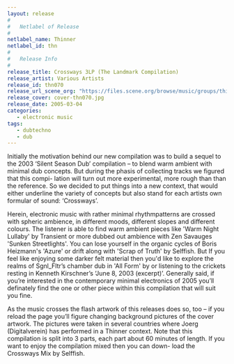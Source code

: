 ```yaml
---
layout: release
#
#   Netlabel of Release
#
netlabel_name: Thinner
netlabel_id: thn
#
#   Release Info
#
release_title: Crossways 3LP (The Landmark Compilation)
release_artist: Various Artists
release_id: thn070
release_url_scene_org: "https://files.scene.org/browse/music/groups/thinner/"
release_cover: cover-thn070.jpg
release_date: 2005-03-04
categories:
   - electronic music
tags:
   - dubtechno
   - dub
---
```

Initially the motivation behind our new compilation was to 
build a sequel to the 2003 ‘Silent Season Dub’ compilation – 
to blend warm ambient with minimal dub concepts. But during 
the phasis of collecting tracks we figured that this compi-
lation will turn out more experimental, more rough than than 
the reference. So we decided to put things into a new context, 
that would either underline the variety of concepts but also 
stand for each artists own formular of sound: ‘Crossways’. 

Herein, electronic music with rather minimal rhythmpatterns 
are crossed with spheric ambience, in different moods, 
different slopes and different colours. The listener is able 
to find warm ambient pieces like 'Warm Night Lullaby' by 
Transient or more dubbed out ambience with Zen Savauges 
'Sunken Streetlights'. You can lose yourself in the organic 
cycles of Boris Heizmann's 'Azure' or drift along with 'Scrap 
of Truth' by Selffish. But If you feel like enjoying some 
darker felt material then you'd like to explore the realms of 
Sgnl_Fltr’s chamber dub in 'All Form' by or listening to the 
crickets resting in Kenneth Kirschner’s ‘June 8, 2003 
(excerpt)’. Generally said, if you’re interested in the 
contemporary minimal electronics of 2005 you’ll definately 
find the one or other piece within this compilation that will 
suit you fine.

As the music crosses the flash artwork of this releases does 
so, too –  if you reload the page you’ll figure changing 
background pictures of the cover artwork. The pictures were 
taken in several countries where Joerg (Digitalverein) has 
performed in a Thinner context.  Note that this compilation 
is split into 3 parts, each part about 60 minutes of length. 
If you want to enjoy the compilation mixed then you can down-
load the Crossways Mix by Selffish.